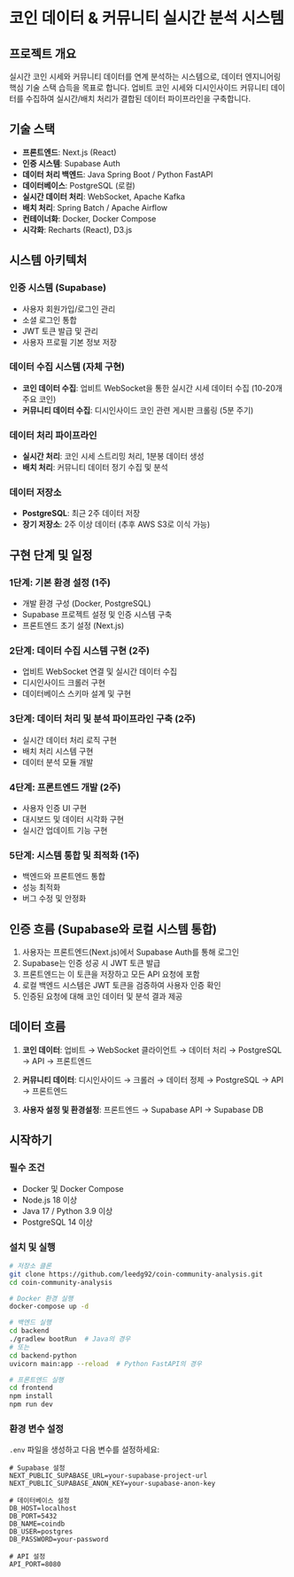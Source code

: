 # 코인 데이터 & 커뮤니티 실시간 분석 시스템

## 프로젝트 개요
실시간 코인 시세와 커뮤니티 데이터를 연계 분석하는 시스템으로, 데이터 엔지니어링 핵심 기술 스택 습득을 목표로 합니다. 업비트 코인 시세와 디시인사이드 커뮤니티 데이터를 수집하여 실시간/배치 처리가 결합된 데이터 파이프라인을 구축합니다.

## 기술 스택
- **프론트엔드**: Next.js (React)
- **인증 시스템**: Supabase Auth
- **데이터 처리 백엔드**: Java Spring Boot / Python FastAPI
- **데이터베이스**: PostgreSQL (로컬)
- **실시간 데이터 처리**: WebSocket, Apache Kafka
- **배치 처리**: Spring Batch / Apache Airflow
- **컨테이너화**: Docker, Docker Compose
- **시각화**: Recharts (React), D3.js

## 시스템 아키텍처

### 인증 시스템 (Supabase)
- 사용자 회원가입/로그인 관리
- 소셜 로그인 통합
- JWT 토큰 발급 및 관리
- 사용자 프로필 기본 정보 저장

### 데이터 수집 시스템 (자체 구현)
- **코인 데이터 수집**: 업비트 WebSocket을 통한 실시간 시세 데이터 수집 (10-20개 주요 코인)
- **커뮤니티 데이터 수집**: 디시인사이드 코인 관련 게시판 크롤링 (5분 주기)

### 데이터 처리 파이프라인
- **실시간 처리**: 코인 시세 스트리밍 처리, 1분봉 데이터 생성
- **배치 처리**: 커뮤니티 데이터 정기 수집 및 분석

### 데이터 저장소
- **PostgreSQL**: 최근 2주 데이터 저장
- **장기 저장소**: 2주 이상 데이터 (추후 AWS S3로 이식 가능)

## 구현 단계 및 일정

### 1단계: 기본 환경 설정 (1주)
- 개발 환경 구성 (Docker, PostgreSQL)
- Supabase 프로젝트 설정 및 인증 시스템 구축
- 프론트엔드 초기 설정 (Next.js)

### 2단계: 데이터 수집 시스템 구현 (2주)
- 업비트 WebSocket 연결 및 실시간 데이터 수집
- 디시인사이드 크롤러 구현
- 데이터베이스 스키마 설계 및 구현

### 3단계: 데이터 처리 및 분석 파이프라인 구축 (2주)
- 실시간 데이터 처리 로직 구현
- 배치 처리 시스템 구현
- 데이터 분석 모듈 개발

### 4단계: 프론트엔드 개발 (2주)
- 사용자 인증 UI 구현
- 대시보드 및 데이터 시각화 구현
- 실시간 업데이트 기능 구현

### 5단계: 시스템 통합 및 최적화 (1주)
- 백엔드와 프론트엔드 통합
- 성능 최적화
- 버그 수정 및 안정화

## 인증 흐름 (Supabase와 로컬 시스템 통합)

1. 사용자는 프론트엔드(Next.js)에서 Supabase Auth를 통해 로그인
2. Supabase는 인증 성공 시 JWT 토큰 발급
3. 프론트엔드는 이 토큰을 저장하고 모든 API 요청에 포함
4. 로컬 백엔드 시스템은 JWT 토큰을 검증하여 사용자 인증 확인
5. 인증된 요청에 대해 코인 데이터 및 분석 결과 제공

## 데이터 흐름

1. **코인 데이터**: 
   업비트 → WebSocket 클라이언트 → 데이터 처리 → PostgreSQL → API → 프론트엔드

2. **커뮤니티 데이터**: 
   디시인사이드 → 크롤러 → 데이터 정제 → PostgreSQL → API → 프론트엔드

3. **사용자 설정 및 환경설정**: 
   프론트엔드 → Supabase API → Supabase DB

## 시작하기

### 필수 조건
- Docker 및 Docker Compose
- Node.js 18 이상
- Java 17 / Python 3.9 이상
- PostgreSQL 14 이상

### 설치 및 실행
```bash
# 저장소 클론
git clone https://github.com/leedg92/coin-community-analysis.git
cd coin-community-analysis

# Docker 환경 실행
docker-compose up -d

# 백엔드 실행
cd backend
./gradlew bootRun  # Java의 경우
# 또는
cd backend-python
uvicorn main:app --reload  # Python FastAPI의 경우

# 프론트엔드 실행
cd frontend
npm install
npm run dev
```

### 환경 변수 설정
`.env` 파일을 생성하고 다음 변수를 설정하세요:
```
# Supabase 설정
NEXT_PUBLIC_SUPABASE_URL=your-supabase-project-url
NEXT_PUBLIC_SUPABASE_ANON_KEY=your-supabase-anon-key

# 데이터베이스 설정
DB_HOST=localhost
DB_PORT=5432
DB_NAME=coindb
DB_USER=postgres
DB_PASSWORD=your-password

# API 설정
API_PORT=8080
```
